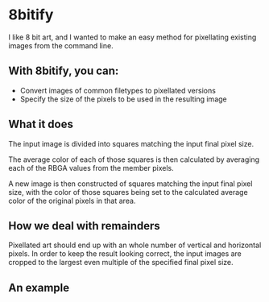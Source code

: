 # 8bitify

I like 8 bit art, and I wanted to make an easy method for pixellating existing images from the command line.

## With 8bitify, you can:

- Convert images of common filetypes to pixellated versions
- Specify the size of the pixels to be used in the resulting image

## What it does

The input image is divided into squares matching the input final pixel size.

The average color of each of those squares is then calculated by averaging each of the RBGA values from the member pixels.

A new image is then constructed of squares matching the input final pixel size, with the color of those squares being set to the calculated average color of the original pixels in that area.

## How we deal with remainders

Pixellated art should end up with an whole number of vertical and horizontal pixels. In order to keep the result looking correct, the input images are cropped to the largest even multiple of the specified final pixel size.

## An example

[logo]: https://github.com/jordanwdunne/8bitify/test.png "Logo Title Text 2"

